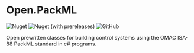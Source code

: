 # Open.PackML
![Nuget](https://img.shields.io/nuget/v/Open.PackML)
![Nuget (with prereleases)](https://img.shields.io/nuget/vpre/Open.PackML) 
![GitHub](https://img.shields.io/github/license/peacefighter1996/Open.PackML) 

Open prewritten classes for building control systems using the OMAC ISA-88 PackML standard in c# programs.